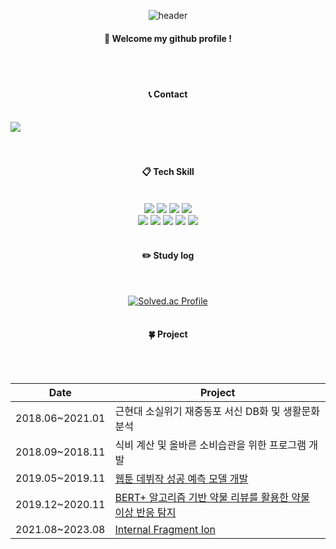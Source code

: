 <div align="center"> 

  ![header](https://capsule-render.vercel.app/api?type=cylinder&color=0:ddd6f3,100:faaca8&text=WELCOME-nl-EY's+GitHub👋&fontColor=f7f5f5&fontSize=35&height=100&fontAlignY=30&animation=twinkling)
  
####  :wave: Welcome my github profile !

  
 <br/>
 <br/>
 
#### 📞 Contact
<br/>
<div style="display:flex; flex-direction:row;">
    <a href="mailto:sillver.411@gmail.com">
        <img src="https://img.shields.io/badge/Gmail-EA4335?style=for-the-badge&logo=Gmail&logoColor=white"> 
    </a>
</div>
<br/>
<br/>
  
####  :clipboard: Tech Skill 
  
 <br/>

  <img src="https://img.shields.io/badge/Python-3776AB?style=for-the-badge&logo=Python&logoColor=white">
  <img src="https://img.shields.io/badge/MySQL-4479A1?style=for-the-badge&logo=MySQL&logoColor=white">
  <img src="https://img.shields.io/badge/Oracle-F80000?style=for-the-badge&logo=Oracle&logoColor=white">
  <img src="https://img.shields.io/badge/rstudio-75AADB?style=for-the-badge&logo=rstudio&logoColor=white">
  <br/>
  <img src="https://img.shields.io/badge/JavaScript-F7DF1E?style=for-the-badge&logo=JavaScript&logoColor=white">
  <img src="https://img.shields.io/badge/linux-FCC624?style=for-the-badge&logo=linux&logoColor=white">
  <img src="https://img.shields.io/badge/VSCode-007ACC?style=for-the-badge&logo=VisualStudioCode&logoColor=white">
  <img src="https://img.shields.io/badge/Eclipse-2C2255?style=for-the-badge&logo=Eclipse%20IDE&logoColor=white">
  <img src="https://img.shields.io/badge/github-181717?style=for-the-badge&logo=github&logoColor=white">
 
   <br/>
   <br/>
 
#### :pencil2: Study log
 
  <br/>
  
[![Solved.ac Profile](http://mazassumnida.wtf/api/v2/generate_badge?boj=ey411)](https://solved.ac/ey411/)
  <br/>
  <br/>
#### 🍀 Project
 <br/>
 <br/>
 
  | Date | Project        |
  |-----------------|------------------------------------------------------------|
  | 2018.06~2021.01 | 근현대 소실위기 재중동포 서신 DB화 및 생활문화 분석        |
  | 2018.09~2018.11 | 식비 계산 및 올바른 소비습관을 위한 프로그램 개발          |
  | 2019.05~2019.11 | [웹툰 데뷔작 성공 예측 모델 개발](https://github.com/sillver-0/naver_webtoon)                            |
  | 2019.12~2020.11 | [BERT+ 알고리즘 기반 약물 리뷰를 활용한 약물 이상 반응 탐지](https://github.com/sillver-0/BERT-pl) |
  | 2021.08~2023.08 | [Internal Fragment Ion](https://github.com/sillver-0/Internal-Framgent-ion) |

</div>



<!--
**sillver-0/sillver-0** is a ✨ _special_ ✨ repository because its `README.md` (this file) appears on your GitHub profile.

Here are some ideas to get you started:

- 🔭 I’m currently working on ...
- 🌱 I’m currently learning ...
- 👯 I’m looking to collaborate on ...
- 🤔 I’m looking for help with ...
- 💬 Ask me about ...
- 📫 How to reach me: ...
- 😄 Pronouns: ...
- ⚡ Fun fact: ...
-->
